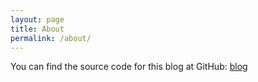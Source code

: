 ```yaml
---
layout: page
title: About
permalink: /about/
---
```


You can find the source code for this blog at GitHub:
[blog](https://github.com/jonathanclarke/blog.beilabs.com)

